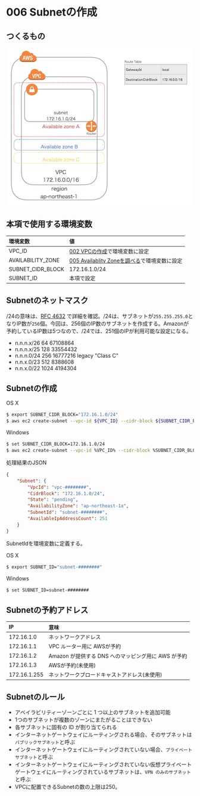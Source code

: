 # 006 Subnetの作成

## つくるもの

![](/img/vpc/vpc006.png)

## 本項で使用する環境変数

|環境変数|値|
|:--|:--|
|VPC_ID|[002 VPCの作成](/vpc/002_create_vpc.md)で環境変数に設定|
|AVAILABILITY_ZONE|[005 Availablity Zoneを調べる](/vpc/005_describe_availability_zone.md)で環境変数に設定|
|SUBNET_CIDR_BLOCK|172.16.1.0/24|
|SUBNET_ID|本項で設定|

## Subnetのネットマスク

/24の意味は、[RFC 4632](https://tools.ietf.org/html/rfc4632) で詳細を確認。/24は、サブネットが`255.255.255.0`となりIP数が`256`個。今回は、256個のIP数のサブネットを作成する。Amazonが予約しているIP数は5つなので、/24では、251個のIPが利用可能な設定になる。

* n.n.n.x/26              64       67108864
* n.n.n.x/25             128       33554432
* n.n.n.0/24             256       16777216    legacy "Class C"
* n.n.x.0/23             512        8388608
* n.n.x.0/22            1024        4194304

## Subnetの作成

OS X

```bash
$ export SUBNET_CIDR_BLOCK="172.16.1.0/24"
$ aws ec2 create-subnet --vpc-id ${VPC_ID} --cidr-block ${SUBNET_CIDR_BLOCK} --availability-zone ${AVAILABILITY_ZONE}
```

Windows


```bash
$ set SUBNET_CIDR_BLOCK=172.16.1.0/24
$ aws ec2 create-subnet --vpc-id %VPC_ID% --cidr-block %SUBNET_CIDR_BLOCK% --availability-zone %AVAILABILITY_ZONE%
```

処理結果のJSON

```json
{
    "Subnet": {
        "VpcId": "vpc-########", 
        "CidrBlock": "172.16.1.0/24", 
        "State": "pending", 
        "AvailabilityZone": "ap-northeast-1a", 
        "SubnetId": "subnet-########", 
        "AvailableIpAddressCount": 251
    }
}
```

SubnetIdを環境変数に定義する。

OS X

```bash
$ export SUBNET_ID="subnet-########"
```

Windows

```bash
$ set SUBNET_ID=subnet-########
```

## Subnetの予約アドレス

|IP|意味|
|:--|:--|
|172.16.1.0|ネットワークアドレス|
|172.16.1.1|VPC ルーター用に AWSが予約|
|172.16.1.2|Amazon が提供する DNS へのマッピング用に AWS が予約|
|172.16.1.3|AWSが予約(未使用)|
|172.16.1.255|ネットワークブロードキャストアドレス(未使用)|

## Subnetのルール

* アベイラビリティーゾーンごとに 1 つ以上のサブネットを追加可能
* 1つのサブネットが複数のゾーンにまたがることはできない
* 各サブネットに固有の ID が割り当てられる
* インターネットゲートウェイにルーティングされる場合、そのサブネットは`パブリックサブネット`と呼ぶ
* インターネットゲートウェイにルーティングされていない場合、`プライベートサブネット`と呼ぶ
* インターネットゲートウェイにルーティングされていない仮想プライベートゲートウェイにルーティングされているサブネットは、`VPN のみのサブネット`と呼ぶ
* VPCに配置できるSubnetの数の上限は250。


